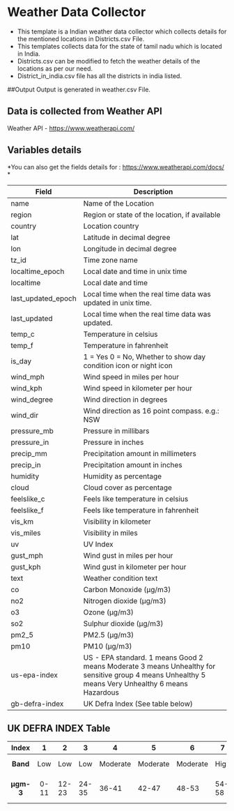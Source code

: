 # Weather Data Collector

- This template is a Indian weather data collector which collects details for the mentioned locations in Districts.csv File. 
- This templates collects data for the state of tamil nadu which is located in India.
- Districts.csv can be modified to fetch the weather details of the locations as per our need.
- District_in_india.csv file has all the districts in india listed.

##Output
Output is generated in weather.csv File.

## Data is collected from Weather API
Weather API - https://www.weatherapi.com/

## Variables details

*You can also get the fields details for : https://www.weatherapi.com/docs/ *

| Field | Description |
| ----- | ----------- |
| name | Name of the Location |
| region | Region or state of the location, if available |
| country | Location country |
| lat | Latitude in decimal degree |
| lon | Longitude in decimal degree |
| tz_id | Time zone name |
| localtime_epoch | Local date and time in unix time |
| localtime | Local date and time |
| last_updated_epoch | Local time when the real time data was updated in unix time. |
| last_updated | Local time when the real time data was updated. |
| temp_c | Temperature in celsius |
| temp_f | Temperature in fahrenheit |
| is_day | 1 = Yes 0 = No,  Whether to show day condition icon or night icon |
| wind_mph | Wind speed in miles per hour |
| wind_kph | Wind speed in kilometer per hour |
| wind_degree | Wind direction in degrees |
| wind_dir | Wind direction as 16 point compass. e.g.: NSW |
| pressure_mb | Pressure in millibars |
| pressure_in | Pressure in inches |
| precip_mm | Precipitation amount in millimeters |
| precip_in | Precipitation amount in inches |
| humidity | Humidity as percentage |
| cloud | Cloud cover as percentage |
| feelslike_c | Feels like temperature in celsius |
| feelslike_f | Feels like temperature in fahrenheit |
| vis_km | Visibility in kilometer |
| vis_miles | Visibility in miles |
| uv | UV Index |
| gust_mph | Wind gust in miles per hour |
| gust_kph | Wind gust in kilometer per hour |
| text | Weather condition text |
| co | Carbon Monoxide (μg/m3) |
| no2 | Nitrogen dioxide (μg/m3) |
| o3 | Ozone (μg/m3) |
| so2 | Sulphur dioxide (μg/m3) |
| pm2_5 | PM2.5 (μg/m3) |
| pm10 | PM10 (μg/m3) |
| us-epa-index | US - EPA standard. 1 means Good 2 means Moderate 3 means Unhealthy for sensitive group 4 means Unhealthy 5 means Very Unhealthy 6 means Hazardous |
| gb-defra-index | UK Defra Index (See table below) |



## UK DEFRA INDEX Table										
										
| Index | 1 | 2 | 3 | 4 | 5 | 6 | 7 | 8 | 9 | 10 |
| :-----: | :---: | --| --| --| --| --| --| --| --| -- |
| **Band**  | Low | Low | Low | Moderate | Moderate | Moderate | High | High | High | Very High |
| **µgm-3** | 0-11 | 12-23 | 24-35 | 36-41 | 42-47 | 48-53 | 54-58 | 59-64 | 65-70 | 71 or more |
